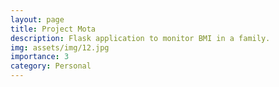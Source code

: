 ```yaml
---
layout: page
title: Project Mota
description: Flask application to monitor BMI in a family.
img: assets/img/12.jpg
importance: 3
category: Personal
---
```

